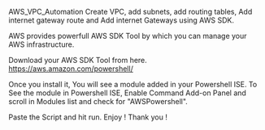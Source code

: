 AWS_VPC_Automation
Create VPC, add subnets, add routing tables, Add internet gateway route and Add internet Gateways using AWS SDK.


AWS provides powerfull AWS SDK Tool by which you can manage your AWS infrastructure. 

Download your AWS SDK Tool from here.
https://aws.amazon.com/powershell/

Once you install it, You will see a module added in your Powershell ISE.
To See the module in Powershell ISE, Enable Command Add-on Panel and scroll in Modules list and check for "AWSPowershell".

Paste the Script and hit run. Enjoy ! Thank you ! 
